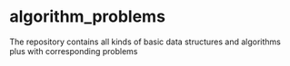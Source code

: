 # algorithm_problems
The repository contains all kinds of basic data structures and algorithms plus with corresponding problems
